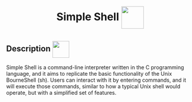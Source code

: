 <div align="center">
  <h1>Simple Shell <img src="https://cdn-icons-png.flaticon.com/128/6821/6821173.png" width=60 align=center> </h1>
  <h6>
  </h6>
</div>

## Description <img src="https://cdn-icons-png.flaticon.com/128/1903/1903496.png" width=45 align=center>

Simple Shell is a command-line interpreter written in the C programming language, and it aims to replicate the basic functionality of the Unix BourneShell (sh). Users can interact with it by entering commands, and it will execute those commands, similar to how a typical Unix shell would operate, but with a simplified set of features.
